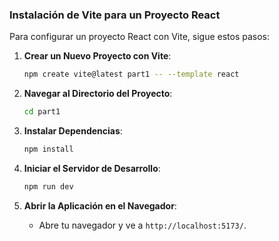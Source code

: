 ### Instalación de Vite para un Proyecto React

Para configurar un proyecto React con Vite, sigue estos pasos:

1. **Crear un Nuevo Proyecto con Vite**:
    ```sh
    npm create vite@latest part1 -- --template react
    ```

2. **Navegar al Directorio del Proyecto**:
    ```sh
    cd part1
    ```

3. **Instalar Dependencias**:
    ```sh
    npm install
    ```

4. **Iniciar el Servidor de Desarrollo**:
    ```sh
    npm run dev
    ```

5. **Abrir la Aplicación en el Navegador**:
    - Abre tu navegador y ve a `http://localhost:5173/`.

